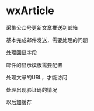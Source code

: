 # wxArticle
采集公众号更新文章推送到邮箱

基本完成邮件发送，需要处理的问题

处理回显字段

邮件的显示模板需要配置

处理文章的URL，才能访问

处理出现验证码的情况

以后加缓存


